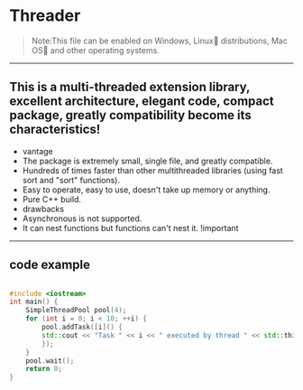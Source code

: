 # Threader
> Note:This file can be enabled on <span color="lightblue">Windows</span>, Linux🐧 distributions, Mac OS🍎 and other operating systems.
---   
This is a multi-threaded extension library, excellent architecture, elegant code, compact package, greatly compatibility become its characteristics!
---
- vantage
- The package is extremely small, single file, and greatly compatible.
- Hundreds of times faster than other multithreaded libraries (using fast sort and "sort" functions).
- Easy to operate, easy to use, doesn't take up memory or anything.
- Pure C++ build.
- drawbacks
- Asynchronous is not supported.
- It can nest functions but functions can't nest it. !important
---
code example
---

```c++

#include <iostream>  
int main() {  
    SimpleThreadPool pool(4);  
    for (int i = 0; i < 10; ++i) {  
        pool.addTask([i]() {  
        std::cout << "Task " << i << " executed by thread " << std::this_thread::get_id() << std::endl;  
        });  
    }  
    pool.wait();  
    return 0;  
}  
```
